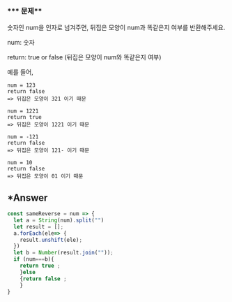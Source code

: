 ### *** 문제**

숫자인 num을 인자로 넘겨주면, 뒤집은 모양이 num과 똑같은지 여부를 반환해주세요.

num: 숫자

return: true or false (뒤집은 모양이 num와 똑같은지 여부)



 예를 들어,

```
num = 123
return false 
=> 뒤집은 모양이 321 이기 때문
```

```
num = 1221
return true 
=> 뒤집은 모양이 1221 이기 때문
```

```
num = -121
return false 
=> 뒤집은 모양이 121- 이기 때문
```

```
num = 10
return false 
=> 뒤집은 모양이 01 이기 때문
```



## *Answer



```javascript
const sameReverse = num => {
  let a = String(num).split("")
  let result = [];
  a.forEach(ele=> {
    result.unshift(ele); 
  })
  let b = Number(result.join(""));
  if (num===b){
    return true ;
    }else
    {return false ;
    }
}
```

